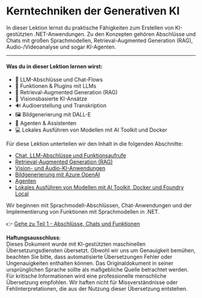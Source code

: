 # Kerntechniken der Generativen KI

In dieser Lektion lernst du praktische Fähigkeiten zum Erstellen von KI-gestützten .NET-Anwendungen. Zu den Konzepten gehören Abschlüsse und Chats mit großen Sprachmodellen, Retrieval-Augmented Generation (RAG), Audio-/Videoanalyse und sogar KI-Agenten.

---

#### Was du in dieser Lektion lernen wirst:

- 🌟 LLM-Abschlüsse und Chat-Flows  
- 🔗 Funktionen & Plugins mit LLMs  
- 🔎 Retrieval-Augmented Generation (RAG)  
- 👀 Visionsbasierte KI-Ansätze  
- 🔊 Audioerstellung und Transkription  
- 🖼️ Bildgenerierung mit DALL-E  
- 🧩 Agenten & Assistenten  
- 💻 Lokales Ausführen von Modellen mit AI Toolkit und Docker  

Für diese Lektion unterteilen wir den Inhalt in die folgenden Abschnitte:

- [Chat, LLM-Abschlüsse und Funktionsaufrufe](./01-lm-completions-functions.md)  
- [Retrieval-Augmented Generation (RAG)](./02-retrieval-augmented-generation.md)  
- [Vision- und Audio-KI-Anwendungen](./03-vision-audio.md)  
- [Bildgenerierung mit Azure OpenAI](./05-ImageGenerationOpenAI.md)  
- [Agenten](04-agents.md)  
- [Lokales Ausführen von Modellen mit AI Toolkit, Docker und Foundry Local](./06-LocalModelRunners.md)  

Wir beginnen mit Sprachmodell-Abschlüssen, Chat-Anwendungen und der Implementierung von Funktionen mit Sprachmodellen in .NET.

👉 [Gehe zu Teil 1 - Abschlüsse, Chats und Funktionen](./01-lm-completions-functions.md)

**Haftungsausschluss**:  
Dieses Dokument wurde mit KI-gestützten maschinellen Übersetzungsdiensten übersetzt. Obwohl wir uns um Genauigkeit bemühen, beachten Sie bitte, dass automatisierte Übersetzungen Fehler oder Ungenauigkeiten enthalten können. Das Originaldokument in seiner ursprünglichen Sprache sollte als maßgebliche Quelle betrachtet werden. Für kritische Informationen wird eine professionelle menschliche Übersetzung empfohlen. Wir haften nicht für Missverständnisse oder Fehlinterpretationen, die aus der Nutzung dieser Übersetzung entstehen.